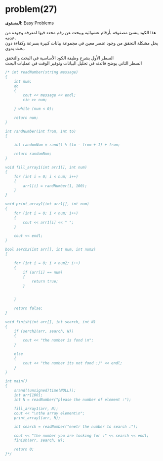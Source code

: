 # problem(27)

**المستوى:** Easy Problems

هذا الكود ينشئ مصفوفة بأرقام عشوائية ويبحث عن رقم محدد فيها لمعرفة وجوده من عدمه.  
يحل مشكلة التحقق من وجود عنصر معين في مجموعة بيانات كبيرة بسرعة وكفاءة دون بحث يدوي.  

السطر الأول يشرح وظيفة الكود الأساسية في البحث والتحقق  
السطر الثاني يوضح فائدته في تحليل البيانات وتوفير الوقت في عمليات البحث

```cpp
/* int readNumber(string message)
{
	int num;
	do
	{
		cout << message << endl;
		cin >> num;

	} while (num < 0);

	return num;
}

int randNumber(int from, int to)
{

	int randomNum = rand() % (to - from + 1) + from;

	return randomNum;
}

void fill_array1(int arr1[], int num)
{
	for (int i = 0; i < num; i++)
	{
		arr1[i] = randNumber(1, 100);
	}
}

void print_array1(int arr1[], int num)
{
	for (int i = 0; i < num; i++)
	{
		cout << arr1[i] << " ";
	}

	cout << endl;
}

bool serch2(int arr[], int num, int num2)
{

	for (int i = 0; i < num2; i++)
	{
		if (arr[i] == num)
		{
			return true;
		}


	}

	return false;
}

void finish(int arr[], int search, int N)
{
	if (serch2(arr, search, N))
	{
		cout << "the number is fond \n";
	}

	else
	{
		cout << "the number its not fond :)" << endl;
	}
}

int main()
{
	srand((unsigned)time(NULL));
	int arr[100];
	int N = readNumber("please the number of element :");

	fill_array1(arr, N);
	cout << "\nthe array element\n";
	print_array1(arr, N);

	int search = readNumber("enetr the number to search :");

	cout << "the number you are locking for :" << search << endl;
	finish(arr, search, N);

	return 0;
}*/
```